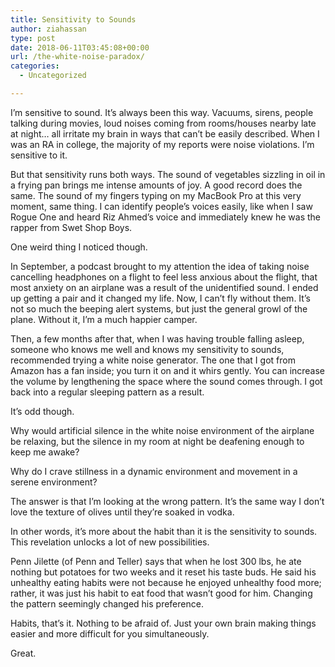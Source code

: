 ```yaml
---
title: Sensitivity to Sounds
author: ziahassan
type: post
date: 2018-06-11T03:45:08+00:00
url: /the-white-noise-paradox/
categories:
  - Uncategorized

---
```

I’m sensitive to sound. It’s always been this way. Vacuums, sirens, people talking during movies, loud noises coming from rooms/houses nearby late at night… all irritate my brain in ways that can’t be easily described. When I was an RA in college, the majority of my reports were noise violations. I’m sensitive to it.

But that sensitivity runs both ways. The sound of vegetables sizzling in oil in a frying pan brings me intense amounts of joy. A good record does the same. The sound of my fingers typing on my MacBook Pro at this very moment, same thing. I can identify people’s voices easily, like when I saw Rogue One and heard Riz Ahmed’s voice and immediately knew he was the rapper from Swet Shop Boys.

One weird thing I noticed though.

In September, a podcast brought to my attention the idea of taking noise cancelling headphones on a flight to feel less anxious about the flight, that most anxiety on an airplane was a result of the unidentified sound. I ended up getting a pair and it changed my life. Now, I can’t fly without them. It’s not so much the beeping alert systems, but just the general growl of the plane. Without it, I’m a much happier camper.

Then, a few months after that, when I was having trouble falling asleep, someone who knows me well and knows my sensitivity to sounds, recommended trying a white noise generator. The one that I got from Amazon has a fan inside; you turn it on and it whirs gently. You can increase the volume by lengthening the space where the sound comes through. I got back into a regular sleeping pattern as a result.

It’s odd though. 

Why would artificial silence in the white noise environment of the airplane be relaxing, but the silence in my room at night be deafening enough to keep me awake?

Why do I crave stillness in a dynamic environment and movement in a serene environment?

The answer is that I’m looking at the wrong pattern. It’s the same way I don’t love the texture of olives until they’re soaked in vodka. 

In other words, it’s more about the habit than it is the sensitivity to sounds. This revelation unlocks a lot of new possibilities. 

Penn Jilette (of Penn and Teller) says that when he lost 300 lbs, he ate nothing but potatoes for two weeks and it reset his taste buds. He said his unhealthy eating habits were not because he enjoyed unhealthy food more; rather, it was just his habit to eat food that wasn’t good for him. Changing the pattern seemingly changed his preference. 

Habits, that’s it. Nothing to be afraid of. Just your own brain making things easier and more difficult for you simultaneously. 

Great.